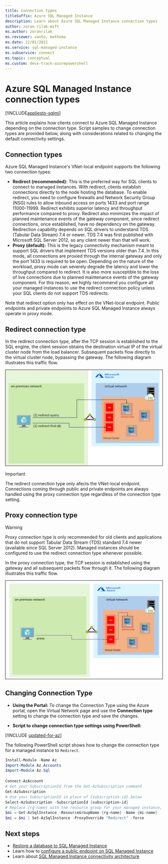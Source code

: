 ```yaml
---
title: Connection types
titleSuffix: Azure SQL Managed Instance
description: Learn about Azure SQL Managed Instance connection types
author: zoran-rilak-msft
ms.author: zoranrilak
ms.reviewer: vanto, mathoma
ms.date: 12/01/2021
ms.service: sql-managed-instance
ms.subservice: connect
ms.topic: conceptual
ms.custom: devx-track-azurepowershell
---
```


# Azure SQL Managed Instance connection types
[!INCLUDE[appliesto-sqlmi](../includes/appliesto-sqlmi.md)]

This article explains how clients connect to Azure SQL Managed Instance depending on the connection type. Script samples to change connection types are provided below, along with considerations related to changing the default connectivity settings.

## Connection types

Azure SQL Managed Instance's VNet-local endpoint supports the following two connection types:

- **Redirect (recommended):** This is the preferred way for SQL clients to connect to managed instances. With redirect, clients establish connections directly to the node hosting the database. To enable redirect, you need to configure firewalls and Network Security Group (NSG) rules to allow inbound access on ports 1433 and port range 11000-11999. Redirect exhibits superior latency and throughput performance compared to proxy. Redirect also minimizes the impact of planned maintenance events of the gateway component, since redirect connections, once established, have no dependency on the gateway. Redirection capability depends on SQL drivers to understand TDS (Tabular Data Stream) 7.4 or newer. TDS 7.4 was first published with Microsoft SQL Server 2012, so any client newer than that will work.
- **Proxy (default):** This is the legacy connectivity mechanism meant to support SQL drivers that implement TDS versions older than 7.4. In this mode, all connections are proxied through the internal gateway and only the port 1433 is required to be open. Depending on the nature of the workload, proxy mode can severely degrade the latency and lower the throughput compared to redirect. It is also more susceptible to the loss of live connections due to planned maintenance events of the gateway component. For this reason, we highly recommend you configure all your managed instances to use the redirect connection policy unless your SQL clients do not support TDS redirects.

Note that redirect option only has effect on the VNet-local endpoint. Public endpoints and private endpoints to Azure SQL Managed Instance always operate in proxy mode.

## Redirect connection type

In the redirect connection type, after the TCP session is established to the SQL engine, the client session obtains the destination virtual IP of the virtual cluster node from the load balancer. Subsequent packets flow directly to the virtual cluster node, bypassing the gateway. The following diagram illustrates this traffic flow.

![Diagram shows an on-premises network with redirect-find-db connected to a gateway in an Azure virtual network and a redirect-query connected to a database primary node in the virtual network.](./media/connection-types-overview/redirect.png)

> [!IMPORTANT]
> The redirect connection type only afects the VNet-local endpoint. Connections coming through public and private endpoints are always handled using the proxy connection type regardless of the connection type setting.

## Proxy connection type

> [!WARNING]
> Proxy connection type is only recommended for old clients and applications that do not support Tabular Data Stream (TDS) standard 7.4 newer (available since SQL Server 2012). Managed instances should be configured to use the redirect connection type whenever possible.

In the proxy connection type, the TCP session is established using the gateway and all subsequent packets flow through it. The following diagram illustrates this traffic flow.

![Diagram shows an on-premises network with a proxy connected to a gateway in an Azure virtual network, connect next to a database primary node in the virtual network.](./media/connection-types-overview/proxy.png)

## Changing Connection Type

- **Using the Portal:**
To change the Connection Type using the Azure portal, open the Virtual Network page and use the **Connection type** setting to change the connection type and save the changes.

- **Script to change connection type settings using PowerShell:**

[!INCLUDE [updated-for-az](../includes/updated-for-az.md)]

The following PowerShell script shows how to change the connection type for a managed instance to `Redirect`.

```powershell
Install-Module -Name Az
Import-Module Az.Accounts
Import-Module Az.Sql

Connect-AzAccount
# Get your SubscriptionId from the Get-AzSubscription command
Get-AzSubscription
# Use your SubscriptionId in place of {subscription-id} below
Select-AzSubscription -SubscriptionId {subscription-id}
# Replace {rg-name} with the resource group for your managed instance, and replace {mi-name} with the name of your managed instance
$mi = Get-AzSqlInstance -ResourceGroupName {rg-name} -Name {mi-name}
$mi = $mi | Set-AzSqlInstance -ProxyOverride "Redirect" -force
```

## Next steps

- [Restore a database to SQL Managed Instance](restore-sample-database-quickstart.md)
- Learn how to [configure a public endpoint on SQL Managed Instance](public-endpoint-configure.md)
- Learn about [SQL Managed Instance connectivity architecture](connectivity-architecture-overview.md)
